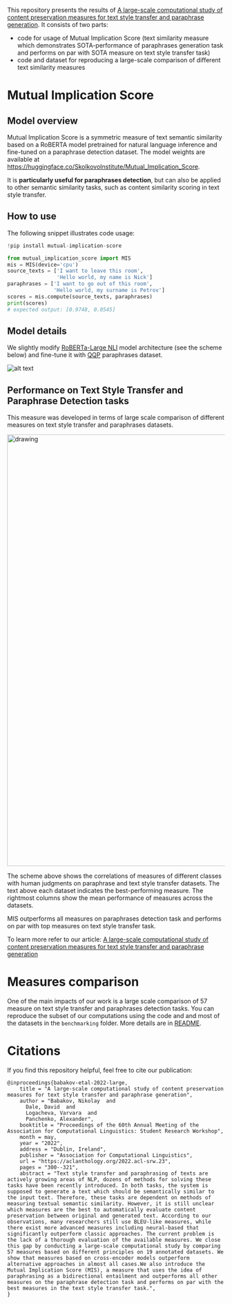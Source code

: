 This repository presents the results of [A large-scale computational study of content preservation measures for text style transfer and paraphrase generation](https://aclanthology.org/2022.acl-srw.23/). It consists of two parts: 
- code for usage of Mutual Implication Score (text similarity measure which demonstrates SOTA-performance of paraphrases generation task and performs on par with SOTA measure on text style transfer task)
- code and dataset for reproducing  a large-scale comparison of different text similarity measures


# Mutual Implication Score

## Model overview

Mutual Implication Score is a symmetric measure of text semantic similarity
based on a RoBERTA model pretrained for natural language inference
and fine-tuned on a paraphrase detection dataset. The model weights are available 
at https://huggingface.co/SkolkovoInstitute/Mutual_Implication_Score.

It is **particularly useful for paraphrases detection**, 
but can also be applied to other semantic similarity tasks, 
such as content similarity scoring in text style transfer.

## How to use
The following snippet illustrates code usage:
```python
!pip install mutual-implication-score

from mutual_implication_score import MIS
mis = MIS(device='cpu')
source_texts = ['I want to leave this room',
                'Hello world, my name is Nick']
paraphrases = ['I want to go out of this room',
               'Hello world, my surname is Petrov']
scores = mis.compute(source_texts, paraphrases)
print(scores)
# expected output: [0.9748, 0.0545]
```

## Model details

We slightly modify [RoBERTa-Large NLI](https://huggingface.co/ynie/roberta-large-snli_mnli_fever_anli_R1_R2_R3-nli) model architecture (see the scheme below) and fine-tune it with [QQP](https://www.kaggle.com/c/quora-question-pairs) paraphrases dataset.

![alt text](https://github.com/skoltech-nlp/mutual_implication_score/blob/main/MIS.jpg)


## Performance on Text Style Transfer and Paraphrase Detection tasks

This measure was developed in terms of large scale comparison of different measures on text style transfer and paraphrases datasets.

<img src="https://github.com/skoltech-nlp/mutual_implication_score/blob/main/corr_main.jpg" alt="drawing" width="1000"/>

The scheme above shows the correlations of measures of different classes with human judgments on paraphrase and text style transfer datasets. The text above each dataset indicates the best-performing measure. The rightmost columns show the mean performance of measures across the datasets.

MIS outperforms all measures on paraphrases detection task and performs on par with top measures on text style transfer task. 

To learn more refer to our article: [A large-scale computational study of content preservation measures for text style transfer and paraphrase generation](https://aclanthology.org/2022.acl-srw.23/)


# Measures comparison

One of the main impacts of our work is a large scale comparison of 57 measure on text style transfer and paraphrases detection tasks. You can reproduce the subset of our computations using the code and and most of the datasets in the `benchmarking` folder. 
More details are in [README](https://github.com/skoltech-nlp/mutual_implication_score/blob/main/benchmarking/README.md).

# Citations

If you find this repository helpful, feel free to cite our publication:

```
@inproceedings{babakov-etal-2022-large,
    title = "A large-scale computational study of content preservation measures for text style transfer and paraphrase generation",
    author = "Babakov, Nikolay  and
      Dale, David  and
      Logacheva, Varvara  and
      Panchenko, Alexander",
    booktitle = "Proceedings of the 60th Annual Meeting of the Association for Computational Linguistics: Student Research Workshop",
    month = may,
    year = "2022",
    address = "Dublin, Ireland",
    publisher = "Association for Computational Linguistics",
    url = "https://aclanthology.org/2022.acl-srw.23",
    pages = "300--321",
    abstract = "Text style transfer and paraphrasing of texts are actively growing areas of NLP, dozens of methods for solving these tasks have been recently introduced. In both tasks, the system is supposed to generate a text which should be semantically similar to the input text. Therefore, these tasks are dependent on methods of measuring textual semantic similarity. However, it is still unclear which measures are the best to automatically evaluate content preservation between original and generated text. According to our observations, many researchers still use BLEU-like measures, while there exist more advanced measures including neural-based that significantly outperform classic approaches. The current problem is the lack of a thorough evaluation of the available measures. We close this gap by conducting a large-scale computational study by comparing 57 measures based on different principles on 19 annotated datasets. We show that measures based on cross-encoder models outperform alternative approaches in almost all cases.We also introduce the Mutual Implication Score (MIS), a measure that uses the idea of paraphrasing as a bidirectional entailment and outperforms all other measures on the paraphrase detection task and performs on par with the best measures in the text style transfer task.",
}
```
